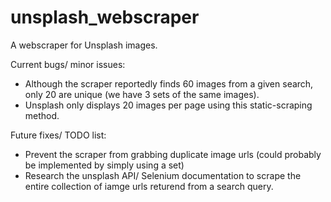 # unsplash_webscraper
A webscraper for Unsplash images. 

Current bugs/ minor issues: 
 - Although the scraper reportedly finds 60 images from a given search, only 20 are unique (we have 3 sets of the same images). 
 - Unsplash only displays 20 images per page using this static-scraping method.
 
 Future fixes/ TODO list:
 - Prevent the scraper from grabbing duplicate image urls (could probably be implemented by simply using a set)
 - Research the unsplash API/ Selenium documentation to scrape the entire collection of iamge urls returend from a search query. 
